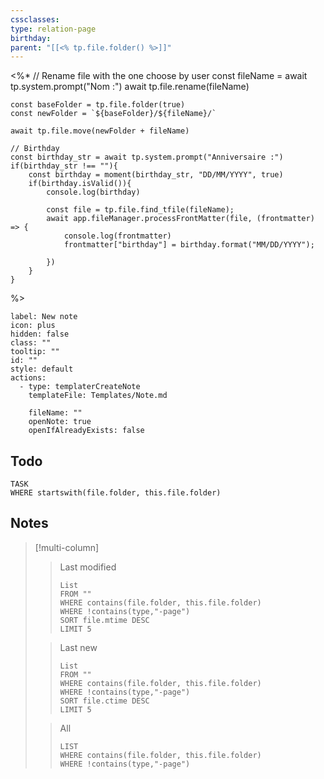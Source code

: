 ```yaml
---
cssclasses:
type: relation-page
birthday: 
parent: "[[<% tp.file.folder() %>]]"
---
```


<%*
	// Rename file with the one choose by user
	const fileName = await tp.system.prompt("Nom :")
	await tp.file.rename(fileName)
  
	const baseFolder = tp.file.folder(true)
	const newFolder = `${baseFolder}/${fileName}/`

	await tp.file.move(newFolder + fileName)

	// Birthday
	const birthday_str = await tp.system.prompt("Anniversaire :")
	if(birthday_str !== ""){
		const birthday = moment(birthday_str, "DD/MM/YYYY", true)
		if(birthday.isValid()){
			console.log(birthday)
			
			const file = tp.file.find_tfile(fileName);
			await app.fileManager.processFrontMatter(file, (frontmatter) => {
				console.log(frontmatter)
				frontmatter["birthday"] = birthday.format("MM/DD/YYYY");
			  
			})
		}
	}
	
%>






```meta-bind-button
label: New note
icon: plus
hidden: false
class: ""
tooltip: ""
id: ""
style: default
actions:
  - type: templaterCreateNote
    templateFile: Templates/Note.md

    fileName: ""
    openNote: true
    openIfAlreadyExists: false

```
## Todo

```dataview
TASK
WHERE startswith(file.folder, this.file.folder)
```

## Notes

> [!multi-column]
> 
>> Last modified
>>```dataview
>>List
>>FROM ""
>>WHERE contains(file.folder, this.file.folder)
>>WHERE !contains(type,"-page")
>>SORT file.mtime DESC
>>LIMIT 5
>>```
>
>> Last new
>>```dataview
>>List
>>FROM ""
>>WHERE contains(file.folder, this.file.folder)
>>WHERE !contains(type,"-page")
>>SORT file.ctime DESC
>>LIMIT 5
>>```
>
>> All
>>```dataview
>>LIST
>>WHERE contains(file.folder, this.file.folder)
>>WHERE !contains(type,"-page")
>>```
